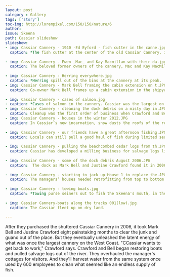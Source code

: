 ```yaml
---
layout: post
category : Gallery
tags: ['story']
toc-img: http://lorempixel.com/150/150/nature/6
author: 
issue: Skeena
path: Cassiar slideshow
slideshow:
- img: Cassiar Cannery - 1940 -Ed Eyford - fish cutter in the canne.jpg
  caption: *The fish cutter at the center of the old Cassiar Cannery, in 1940.  Photo by Ed Eyford
  
- img: Cassiar Cannery - Ewen _Mac_ and Kay Macmillan with their da.jpg
  caption: The beloved former owners of the cannery, Mac and Kay MacMillan, with their daughter, Ewen. 
  
- img: Cassiar Cannery - Herring everywhere.jpg
  caption: *Herring spill out of the bins at the cannery at its peak. 
- img: Cassiar Cannery - Mark Bell framing the cabin extension on t.JPG
  caption: Co-owner Mark Bell frames up a cabin extension in the shipyard, as part of one of Cassiar’s new businesses: boat refurbishment.
  
- img: Cassiar Cannery - cases of salmon.jpg
- caption: *Cases of salmon in the cannery. Cassiar was the largest on the West Coast by volume, at its peak
- img: Cassiar Cannery - cleaning the dock debris on a misty day in.JPG
  caption: Cleanup was the first order of business when Crawford and Bell arrived in 2006. 
- img: Cassiar Cannery - houses in the winter 2012.JPG
  caption: In Cassiar’s new incarnation, snow dusts the roofs of the restored cannery’s manager houses in winter 2012.
  
- img: Cassiar Cannery - our friends have a great afternoon fishing.JPG
  caption: Locals can still pull a good haul of fish during limited seasons. 
  
- img: Cassiar Cannery - pulling the beachcombed cedar logs from th.JPG
  caption: Cassiar has developed a milling business for salvage logs like this cedar found along the inlet. 
  
- img: Cassiar Cannery - some of the dock debris August 2006.JPG
  caption:  The dock as Mark Bell and Justine Crawford found it in 2006.
  
- img: Cassiar Cannery - starting to jack up House 1 to replace the.JPG
  caption: The managers’ houses needed retrofitting from top to bottom. 
  
- img: Cassiar Cannery - towing boats.jpg
  caption: *Towing purse seiners out to fish the Skeena's mouth, in the old days. 
  
- img: Cassiar Cannery-boats along the tracks 001(low).jpg
  caption: The Cassiar fleet up on dry land.
  
---
```

After they purchased the shuttered Cassiar Cannery in 2006, it took Mark Bell and Justine Crawford eight painstaking months to clear the junk and guano out of the place. But they eventually unleashed the latent energy of what was once the largest cannery on the West Coast. "CCassiar wants to get back to work," Crawford says. Crawford and Bell began restoring boats and pulled salvage logs out of the river. They overhauled the manager's cottages for visitors. And they'll harvest water from the same system once used by 600 employees to clean what seemed like an endless supply of fish.   